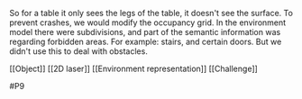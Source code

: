 So for a table it only sees the legs of the table, it doesn't see the surface. To prevent crashes, we would modify the occupancy grid. In the environment model there were subdivisions, and part of the semantic information was regarding forbidden areas. For example: stairs, and certain doors. But we didn't use this to deal with obstacles.

[[Object]]
[[2D laser]]
[[Environment representation]]
[[Challenge]]

#P9 